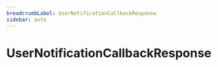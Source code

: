 ```yaml
---
breadcrumbLabel: UserNotificationCallbackResponse
sidebar: auto
---
```


# UserNotificationCallbackResponse

<ProxySummary/>

<ApiDocs/>
